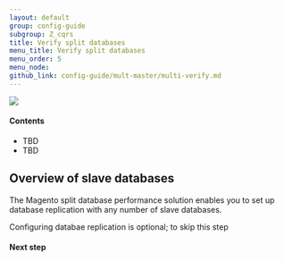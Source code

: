 ```yaml
---
layout: default
group: config-guide
subgroup: Z_cqrs
title: Verify split databases
menu_title: Verify split databases
menu_order: 5
menu_node: 
github_link: config-guide/mult-master/multi-verify.md
---
```


<img src="{{ site.baseurl }}common/images/ee-only_large.png">

#### Contents
*	TBD
*	TBD

<h2 id="config-ee-multidb-slave-over">Overview of slave databases</h2>
The Magento split database performance solution enables you to set up database replication with any number of slave databases.

Configuring databae replication is optional; to skip this step



#### Next step